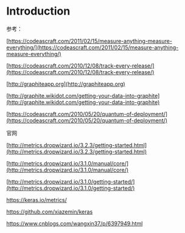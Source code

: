 # Introduction

参考：

[https://codeascraft.com/2011/02/15/measure-anything-measure-everything/](https://codeascraft.com/2011/02/15/measure-anything-measure-everything/)

[https://codeascraft.com/2010/12/08/track-every-release/](https://codeascraft.com/2010/12/08/track-every-release/)

[http://graphiteapp.org](http://graphiteapp.org)

[http://graphite.wikidot.com/getting-your-data-into-graphite](http://graphite.wikidot.com/getting-your-data-into-graphite)

[https://codeascraft.com/2010/05/20/quantum-of-deployment/](https://codeascraft.com/2010/05/20/quantum-of-deployment/)

官网

[http://metrics.dropwizard.io/3.2.3/getting-started.html](http://metrics.dropwizard.io/3.2.3/getting-started.html)

[http://metrics.dropwizard.io/3.1.0/manual/core/](http://metrics.dropwizard.io/3.1.0/manual/core/)

[http://metrics.dropwizard.io/3.1.0/getting-started/](http://metrics.dropwizard.io/3.1.0/getting-started/)

https://keras.io/metrics/

https://github.com/xiazemin/keras

https://www.cnblogs.com/wangxin37/p/6397949.html

